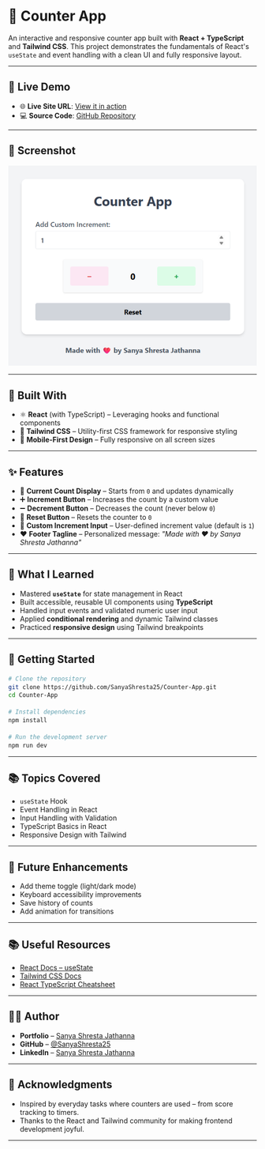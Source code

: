 # 🔢 Counter App

An interactive and responsive counter app built with **React + TypeScript** and **Tailwind CSS**. This project demonstrates the fundamentals of React's `useState` and event handling with a clean UI and fully responsive layout.

---

## 🚀 Live Demo

* 🌐 **Live Site URL**: [View it in action](https://counter-app-sanya.vercel.app/)
* 💻 **Source Code**: [GitHub Repository](https://github.com/SanyaShresta25/Counter-App)

---

## 📸 Screenshot

![Counter App Screenshot](./screenshot.png)

---

## 🧱 Built With

* ⚛️ **React** (with TypeScript) – Leveraging hooks and functional components
* 💨 **Tailwind CSS** – Utility-first CSS framework for responsive styling
* 📱 **Mobile-First Design** – Fully responsive on all screen sizes

---

## ✨ Features

* 🔢 **Current Count Display** – Starts from `0` and updates dynamically
* ➕ **Increment Button** – Increases the count by a custom value
* ➖ **Decrement Button** – Decreases the count (never below `0`)
* 🔁 **Reset Button** – Resets the counter to `0`
* 🔧 **Custom Increment Input** – User-defined increment value (default is `1`)
* ❤️ **Footer Tagline** – Personalized message: *"Made with ❤️ by Sanya Shresta Jathanna"*

---

## 🧠 What I Learned

* Mastered **`useState`** for state management in React
* Built accessible, reusable UI components using **TypeScript**
* Handled input events and validated numeric user input
* Applied **conditional rendering** and dynamic Tailwind classes
* Practiced **responsive design** using Tailwind breakpoints

---

## 🔧 Getting Started

```bash
# Clone the repository
git clone https://github.com/SanyaShresta25/Counter-App.git
cd Counter-App

# Install dependencies
npm install

# Run the development server
npm run dev
```

---

## 📚 Topics Covered

* `useState` Hook
* Event Handling in React
* Input Handling with Validation
* TypeScript Basics in React
* Responsive Design with Tailwind

---

## 📌 Future Enhancements

* Add theme toggle (light/dark mode)
* Keyboard accessibility improvements
* Save history of counts
* Add animation for transitions

---

## 📚 Useful Resources

* [React Docs – useState](https://react.dev/reference/react/useState)
* [Tailwind CSS Docs](https://tailwindcss.com/docs)
* [React TypeScript Cheatsheet](https://react-typescript-cheatsheet.netlify.app/)

---

## 👩‍💻 Author

* **Portfolio** – [Sanya Shresta Jathanna](https://sanyashresta.netlify.app/)
* **GitHub** – [@SanyaShresta25](https://github.com/SanyaShresta25)
* **LinkedIn** – [Sanya Shresta Jathanna](https://www.linkedin.com/in/sanya-shresta-jathanna)

---

## 🙌 Acknowledgments

* Inspired by everyday tasks where counters are used – from score tracking to timers.
* Thanks to the React and Tailwind community for making frontend development joyful.

---
